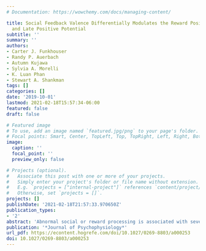 ```yaml
---
# Documentation: https://wowchemy.com/docs/managing-content/

title: Social Feedback Valence Differentially Modulates the Reward Positivity, P300,
  and Late Positive Potential
subtitle: ''
summary: ''
authors:
- Carter J. Funkhouser
- Randy P. Auerbach
- Autumn Kujawa
- Sylvia A. Morelli
- K. Luan Phan
- Stewart A. Shankman
tags: []
categories: []
date: '2019-10-01'
lastmod: 2021-02-18T15:57:34-06:00
featured: false
draft: false

# Featured image
# To use, add an image named `featured.jpg/png` to your page's folder.
# Focal points: Smart, Center, TopLeft, Top, TopRight, Left, Right, BottomLeft, Bottom, BottomRight.
image:
  caption: ''
  focal_point: ''
  preview_only: false

# Projects (optional).
#   Associate this post with one or more of your projects.
#   Simply enter your project's folder or file name without extension.
#   E.g. `projects = ["internal-project"]` references `content/project/deep-learning/index.md`.
#   Otherwise, set `projects = []`.
projects: []
publishDate: '2021-02-18T21:57:33.970650Z'
publication_types:
- '2'
abstract: 'Abnormal social or reward processing is associated with several mental disorders. Although most studies examining reward processing have focused on monetary rewards, recent research also has tested neural reactivity to social rewards (e.g., positive social feedback). However, the majority of these studies only include two feedback valences (e.g., acceptance, rejection). Yet, social evaluation is rarely binary (positive vs. negative) and people often give ‘on the fence’ or neutral evaluations of others. Processing of this type of social feedback may be ambiguous and impacted by factors such as psychopathology, self-esteem, and prior experiences of rejection. Thus, the present study probed the reward positivity (RewP), P300, and late positive potential (LPP) following acceptance, rejection, and “one the fence” [between acceptance and rejection] feedback in undergraduate students (n = 45). Results indicated that the RewP showed more positive amplitudes following acceptance compared to both rejection and “on the fence” feedback, and the RewP was larger (i.e., more positive) following rejection relative to “on the fence” feedback. In contrast, the P300 did not differ between rejection and “on the fence” feedback, and both were reduced compared to acceptance. The LPP was blunted in response to rejection relative to acceptance and “on the fence” feedback (which did not differ from each other). Exploratory analyses demonstrated that greater self-reported rejection sensitivity was associated with a reduced LPP to acceptance. Taken together, these findings suggest that the neural systems underlying the RewP, P300, and LPP may evaluate “on the fence” social feedback differently, and that individuals high on rejection sensitivity may exhibit reduced attention toward and elaborative processing of social acceptance.'
publication: '*Journal of Psychophysiology*'
url_pdf: https://econtent.hogrefe.com/doi/10.1027/0269-8803/a000253
doi: 10.1027/0269-8803/a000253
---
```


